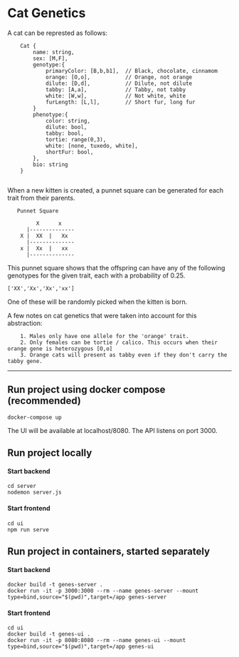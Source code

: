 # Cat Genetics

A cat can be represted as follows:
```
    Cat {
        name: string,
        sex: [M,F],
        genotype:{
            primaryColor: [B,b,b1],  // Black, chocolate, cinnamom
            orange: [O,o],           // Orange, not orange
            dilute: [D,d],           // Dilute, not dilute
            tabby: [A,a],            // Tabby, not tabby
            white: [W,w],            // Not white, white
            furLength: [L,l],        // Short fur, long fur
        }
        phenotype:{
            color: string,
            dilute: bool,
            tabby: bool,
            tortie: range(0,3),
            white: [none, tuxedo, white],
            shortFur: bool,
        },
        bio: string
    }


```

When a new kitten is created, a punnet square can be generated for each trait from their parents.
```
   Punnet Square

         X      x
      |--------------
    X |  XX  |   Xx
      |--------------
    x |  Xx  |   xx
      |--------------
```

This punnet square shows that the offspring can have any of the following genotypes for the given trait, each with a probability of 0.25.
```
['XX','Xx','Xx','xx']
```
One of these will be randomly picked when the kitten is born.

A few notes on cat genetics that were taken into account for this abstraction:
```
    1. Males only have one allele for the 'orange' trait.
    2. Only females can be tortie / calico. This occurs when their orange gene is heterozygous [O,o]
    3. Orange cats will present as tabby even if they don't carry the tabby gene.
```

------

## Run project using docker compose (recommended)
```
docker-compose up
```
The UI will be available at localhost/8080.  The API listens on port 3000.


## Run project locally

#### Start backend

```
cd server
nodemon server.js
```

#### Start frontend

```
cd ui
npm run serve
```

## Run project in containers, started separately

#### Start backend

```
docker build -t genes-server .
docker run -it -p 3000:3000 --rm --name genes-server --mount type=bind,source="$(pwd)",target=/app genes-server
```
#### Start frontend

```
cd ui
docker build -t genes-ui .
docker run -it -p 8080:8080 --rm --name genes-ui --mount type=bind,source="$(pwd)",target=/app genes-ui
```